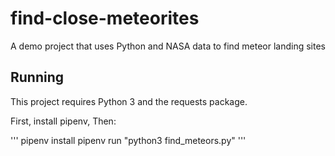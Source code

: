 # find-close-meteorites
A demo project that uses Python and NASA data to find meteor landing sites

## Running

This project requires Python 3 and the requests package.

First, install pipenv, Then:

'''
pipenv install
pipenv run "python3 find_meteors.py"
'''
